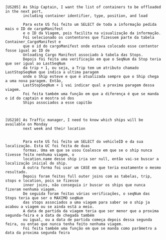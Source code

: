 

	[US205] As Ship Captain, I want the list of containers to be offloaded in the next port,
		    including container identifier, type, position, and load
			
			Para este US foi feito um SELECT de toda a informação pedida mais o ID de cargoManifest
			e o ID da Viagem, pois facilita na visualização da informação.
			Foi selecionado os contentores que fizessem parte da tabela Container_CargoManifest e 
			que o id do cargoManifest onde estava colocado esse contentor fosse igual ao ID de 
            Unloading Cargo Manifest associado à tabela das Stops.
			Depois foi feita uma verificação em que o SeqNum da Stop teria que ser igual ao LastSeqNum
			da trip + 1, ou seja, a Trip tem um atributo chamado LastStopSeqNum que indica a ultima paragem
			onde o Ship esteve e que é atualizada sempre que o Ship chega a uma nova paragem. Então,
			LastStopSeqNum + 1 vai indicar qual a proxima paragem dessa viagem.
			Foi feita também uma função em que a diferença é que se manda o id do captain e mostra só dos
			Ships associados a esse capitão
			
			
			
	[US210] As Traffic manager, I need to know which ships will be available on Monday
            next week and their location
			
			
			Para este US foi feito um SELECT do vehicleID e da sua localização. Esta UC foi feita de duas 
			formas. Uma em que se usou Coalesce em que se o ship nunca tivesse feito nenhuma viagem, o
			location.name desse ship iria ser null, então vai-se buscar a localização inicial do ship.
			A outra forma foi usar um CASE em que teria exatamente o mesmo resultado.
			Depois foram feitos full outer joins com as tabelas, trip, stops e location, pois se fizesse
			inner joins, não conseguia ir buscar os ships que nunca fizeram nenhuma viagem. 
			De seguida foram feitas várias verificações, o seqNum das Stops teria que ser o MAXIMO seqNum
			das stops associados a uma viagem para saber se o ship ja acabou a viagem ou se ainda está a meio.
			A data de partida da viagem teria que ser menor que a proxima segunda-feira e a data de chegada também
			ou igual, ou a data de partida começa depois dessa segunda feira, ou entao que nunca tenha feito nenhuma viagem.
			Foi feita também uma função em que se manda como parâmetro a data da proxima segunda feira